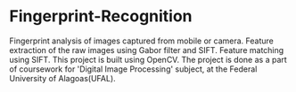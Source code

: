 # Fingerprint-Recognition
Fingerprint analysis of images captured from mobile or camera. 
Feature extraction of the raw images using Gabor filter and SIFT. Feature matching using SIFT.
This project is built using OpenCV.
The project is done as a part of coursework for 'Digital Image Processing' subject, at the Federal University of Alagoas(UFAL).

